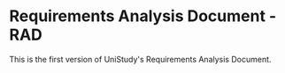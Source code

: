 # Requirements Analysis Document - RAD

This is the first version of UniStudy's Requirements Analysis Document.
